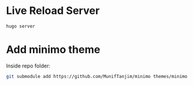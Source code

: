 # Live Reload Server

```sh
hugo server
```

# Add minimo theme

Inside repo folder:

```sh
git submodule add https://github.com/MunifTanjim/minimo themes/minimo
```

